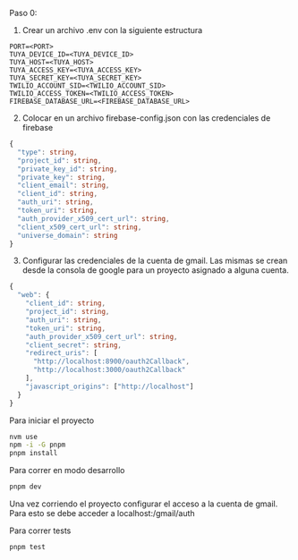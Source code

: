 Paso 0:

1. Crear un archivo .env con la siguiente estructura

```
PORT=<PORT>
TUYA_DEVICE_ID=<TUYA_DEVICE_ID>
TUYA_HOST=<TUYA_HOST>
TUYA_ACCESS_KEY=<TUYA_ACCESS_KEY>
TUYA_SECRET_KEY=<TUYA_SECRET_KEY>
TWILIO_ACCOUNT_SID=<TWILIO_ACCOUNT_SID>
TWILIO_ACCESS_TOKEN=<TWILIO_ACCESS_TOKEN>
FIREBASE_DATABASE_URL=<FIREBASE_DATABASE_URL>
```

2. Colocar en un archivo firebase-config.json con las credenciales de firebase

```typescript
{
  "type": string,
  "project_id": string,
  "private_key_id": string,
  "private_key": string,
  "client_email": string,
  "client_id": string,
  "auth_uri": string,
  "token_uri": string,
  "auth_provider_x509_cert_url": string,
  "client_x509_cert_url": string,
  "universe_domain": string
}
```

3. Configurar las credenciales de la cuenta de gmail. Las mismas se crean desde la consola de google para un proyecto asignado a alguna cuenta.

```typescript
{
  "web": {
    "client_id": string,
    "project_id": string,
    "auth_uri": string,
    "token_uri": string,
    "auth_provider_x509_cert_url": string,
    "client_secret": string,
    "redirect_uris": [
      "http://localhost:8900/oauth2Callback",
      "http://localhost:3000/oauth2Callback"
    ],
    "javascript_origins": ["http://localhost"]
  }
}

```

Para iniciar el proyecto

```bash
nvm use
npm -i -G pnpm
pnpm install
```

Para correr en modo desarrollo

```bash
pnpm dev
```

Una vez corriendo el proyecto configurar el acceso a la cuenta de gmail.
Para esto se debe acceder a localhost:<PORT>/gmail/auth

Para correr tests

```bash
pnpm test
```
